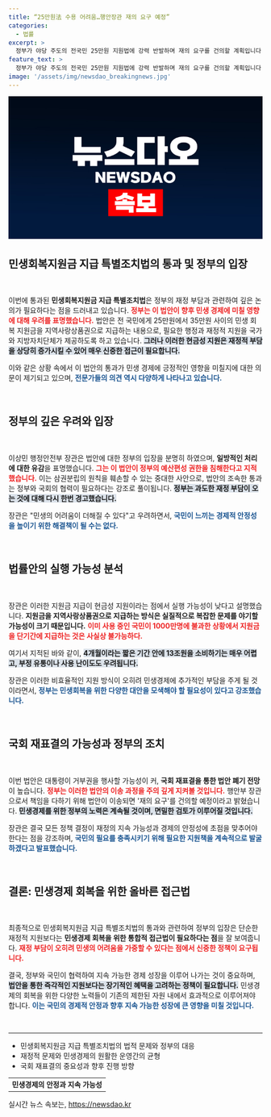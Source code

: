 ```yaml
---
title: “25만원法 수용 어려움…행안장관 재의 요구 예정”
categories:
  - 법률
excerpt: >
  정부가 야당 주도의 전국민 25만원 지원법에 강력 반발하며 재의 요구를 건의할 계획입니다. 재정 부담과 예산 권한 침해 우려로 논란이 예상되는 가운데, 국회 재표결이 핵심 관전 포인트가 될 것입니다.
feature_text: >
  정부가 야당 주도의 전국민 25만원 지원법에 강력 반발하며 재의 요구를 건의할 계획입니다. 재정 부담과 예산 권한 침해 우려로 논란이 예상되는 가운데, 국회 재표결이 핵심 관전 포인트가 될 것입니다.
image: '/assets/img/newsdao_breakingnews.jpg'
---
```


<p><img src="/assets/img/newsdao_breakingnews.jpg" alt="firstkoreanews 속보" /></p>

<h2 data-ke-size="size26">민생회복지원금 지급 특별조치법의 통과 및 정부의 입장</h2>

<p data-ke-size="size16">&nbsp;</p>

<p>이번에 통과된 <b>민생회복지원금 지급 특별조치법</b>은 정부의 재정 부담과 관련하여 깊은 논의가 필요하다는 점을 드러내고 있습니다. <b><span style="color: #ee2323;">정부는 이 법안이 향후 민생 경제에 미칠 영향에 대해 우려를 표명했습니다.</span></b> 법안은 전 국민에게 25만원에서 35만원 사이의 민생 회복 지원금을 지역사랑상품권으로 지급하는 내용으로, 필요한 행정과 재정적 지원을 국가와 지방자치단체가 제공하도록 하고 있습니다. <b><span style="background-color: #21538527;">그러나 이러한 현금성 지원은 재정적 부담을 상당히 증가시킬 수 있어 매우 신중한 접근이 필요합니다.</span></b> </p>

<p>이와 같은 상황 속에서 이 법안의 통과가 민생 경제에 긍정적인 영향을 미칠지에 대한 의문이 제기되고 있으며, <b><span style="color: #1a5490;">전문가들의 의견 역시 다양하게 나타나고 있습니다.</span></b></p>

<p data-ke-size="size16">&nbsp;</p>

<h2 data-ke-size="size26">정부의 깊은 우려와 입장</h2>

<p data-ke-size="size16">&nbsp;</p>

<p>이상민 행정안전부 장관은 법안에 대한 정부의 입장을 분명히 하였으며, <b>일방적인 처리에 대한 유감</b>을 표명했습니다. <b><span style="color: #ee2323;">그는 이 법안이 정부의 예산편성 권한을 침해한다고 지적했습니다.</span></b> 이는 삼권분립의 원칙을 훼손할 수 있는 중대한 사안으로, 법안의 조속한 통과는 정부와 국회의 협력이 필요하다는 강조로 풀이됩니다. <b><span style="background-color: #21538527;">정부는 과도한 재정 부담이 오는 것에 대해 다시 한번 경고했습니다.</span></b> </p>

<p>장관은 "민생의 어려움이 더해질 수 있다"고 우려하면서, <b><span style="color: #1a5490;">국민이 느끼는 경제적 안정성을 높이기 위한 해결책이 될 수는 없다.</span></b> </p>

<p data-ke-size="size16">&nbsp;</p>

<h2 data-ke-size="size26">법률안의 실행 가능성 분석</h2>

<p data-ke-size="size16">&nbsp;</p>

<p>장관은 이러한 지원금 지급이 현금성 지원이라는 점에서 실행 가능성이 낮다고 설명했습니다. <b>지원금을 지역사랑상품권으로 지급하는 방식은 실질적으로 복잡한 문제를 야기할 가능성이 크기 때문입니다.</b> <b><span style="color: #ee2323;">이미 사용 중인 국민이 1000만명에 불과한 상황에서 지원금을 단기간에 지급하는 것은 사실상 불가능하다.</span></b> </p>

<p>여기서 지적된 바와 같이, <b><span style="background-color: #21538527;">4개월이라는 짧은 기간 안에 13조원을 소비하기는 매우 어렵고, 부정 유통이나 사용 난이도도 우려됩니다.</span></b> </p>

<p>장관은 이러한 비효율적인 지원 방식이 오히려 민생경제에 추가적인 부담을 주게 될 것이라면서, <b><span style="color: #1a5490;">정부는 민생회복을 위한 다양한 대안을 모색해야 할 필요성이 있다고 강조했습니다.</span></b></p>

<p data-ke-size="size16">&nbsp;</p>

<h2 data-ke-size="size26">국회 재표결의 가능성과 정부의 조치</h2>

<p data-ke-size="size16">&nbsp;</p>

<p>이번 법안은 대통령이 거부권을 행사할 가능성이 커, <b>국회 재표결을 통한 법안 폐기 전망</b>이 높습니다. <b><span style="color: #ee2323;">정부는 이러한 법안의 이송 과정을 주의 깊게 지켜볼 것입니다.</span></b> 행안부 장관으로서 책임을 다하기 위해 법안이 이송되면 '재의 요구'를 건의할 예정이라고 밝혔습니다. <b><span style="background-color: #21538527;">민생경제를 위한 정부의 노력은 계속될 것이며, 면밀한 검토가 이루어질 것입니다.</span></b> </p>

<p>장관은 결국 모든 정책 결정이 재정의 지속 가능성과 경제의 안정성에 초점을 맞추어야 한다는 점을 강조하며, <b><span style="color: #1a5490;">국민의 필요를 충족시키기 위해 필요한 지원책을 계속적으로 발굴하겠다고 발표했습니다.</span></b></p>

<p data-ke-size="size16">&nbsp;</p>

<h2 data-ke-size="size26">결론: 민생경제 회복을 위한 올바른 접근법</h2>

<p data-ke-size="size16">&nbsp;</p>

<p>최종적으로 민생회복지원금 지급 특별조치법의 통과와 관련하여 정부의 입장은 단순한 재정적 지원보다는 <b>민생경제 회복을 위한 통합적 접근법이 필요하다는 점</b>을 잘 보여줍니다. <b><span style="color: #ee2323;">재정 부담이 오히려 민생의 어려움을 가중할 수 있다는 점에서 신중한 정책이 요구됩니다.</span></b></p>

<p>결국, 정부와 국민이 협력하여 지속 가능한 경제 성장을 이루어 나가는 것이 중요하며, <b><span style="background-color: #21538527;">법안을 통한 즉각적인 지원보다는 장기적인 혜택을 고려하는 정책이 필요합니다.</span></b> 민생경제의 회복을 위한 다양한 노력들이 기존의 제한된 자원 내에서 효과적으로 이루어져야 합니다. <b><span style="color: #1a5490;">이는 국민의 경제적 안정과 향후 지속 가능한 성장에 큰 영향을 미칠 것입니다.</span></b></p>

<p data-ke-size="size16">&nbsp;</p>

<hr>

<ul>
<li>민생회복지원금 지급 특별조치법의 법적 문제와 정부의 대응</li>
<li>재정적 문제와 민생경제의 원활한 운영간의 균형</li>
<li>국회 재표결의 중요성과 향후 진행 방향</li>
</ul>

<table style="width: 100%;">
<tr>
<td style="text-align: center; height: 17px;"><b>민생경제의 안정과 지속 가능성</b></td>
</tr>
</table>
실시간 뉴스 속보는, <a href="https://newsdao.kr" rel="dofollow">https://newsdao.kr</a>


